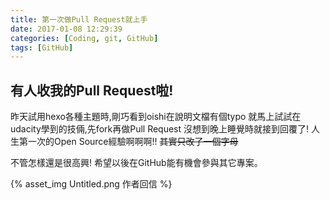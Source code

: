 ```yaml
---
title: 第一次做Pull Request就上手
date: 2017-01-08 12:29:39
categories: [Coding, git, GitHub]
tags: [GitHub]
---
```

## 有人收我的Pull Request啦!

昨天試用hexo各種主題時,剛巧看到oishi在說明文檔有個typo
就馬上試試在udacity學到的技倆,先fork再做Pull Request
沒想到晚上睡覺時就接到回覆了! 
人生第一次的Open Source經驗啊啊啊!!
~~其實只改了一個字母~~

不管怎樣還是很高興! 希望以後在GitHub能有機會參與其它專案。

{% asset_img Untitled.png 作者回信 %} 
